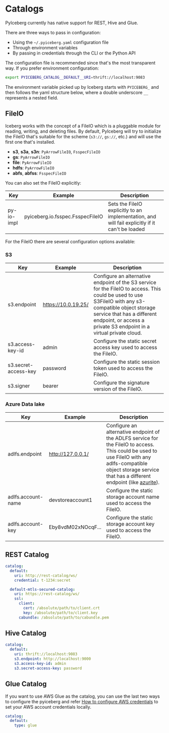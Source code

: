 <!--
  - Licensed to the Apache Software Foundation (ASF) under one
  - or more contributor license agreements.  See the NOTICE file
  - distributed with this work for additional information
  - regarding copyright ownership.  The ASF licenses this file
  - to you under the Apache License, Version 2.0 (the
  - "License"); you may not use this file except in compliance
  - with the License.  You may obtain a copy of the License at
  -
  -   http://www.apache.org/licenses/LICENSE-2.0
  -
  - Unless required by applicable law or agreed to in writing,
  - software distributed under the License is distributed on an
  - "AS IS" BASIS, WITHOUT WARRANTIES OR CONDITIONS OF ANY
  - KIND, either express or implied.  See the License for the
  - specific language governing permissions and limitations
  - under the License.
  -->

# Catalogs

PyIceberg currently has native support for REST, Hive and Glue.

There are three ways to pass in configuration:

- Using the `~/.pyiceberg.yaml` configuration file
- Through environment variables
- By passing in credentials through the CLI or the Python API

The configuration file is recommended since that's the most transparent way. If you prefer environment configuration:

```sh
export PYICEBERG_CATALOG__DEFAULT__URI=thrift://localhost:9083
```

The environment variable picked up by Iceberg starts with `PYICEBERG_` and then follows the yaml structure below, where a double underscore `__` represents a nested field.

## FileIO

Iceberg works with the concept of a FileIO which is a pluggable module for reading, writing, and deleting files. By default, PyIceberg will try to initialize the FileIO that's suitable for the scheme (`s3://`, `gs://`, etc.) and will use the first one that's installed.

- **s3**, **s3a**, **s3n**: `PyArrowFileIO`, `FsspecFileIO`
- **gs**: `PyArrowFileIO`
- **file**: `PyArrowFileIO`
- **hdfs**: `PyArrowFileIO`
- **abfs**, **abfss**: `FsspecFileIO`

You can also set the FileIO explicitly:

| Key                  | Example                          | Description                                                                                     |
|----------------------|----------------------------------|-------------------------------------------------------------------------------------------------|
| py-io-impl           | pyiceberg.io.fsspec.FsspecFileIO | Sets the FileIO explicitly to an implementation, and will fail explicitly if it can't be loaded |

For the FileIO there are several configuration options available:

### S3

| Key                      | Example             | Description                                                                                                                                                                                                                                               |
|--------------------------|---------------------|-----------------------------------------------------------------------------------------------------------------------------------------------------------------------------------------------------------------------------------------------------------|
| s3.endpoint              | https://10.0.19.25/ | Configure an alternative endpoint of the S3 service for the FileIO to access. This could be used to use S3FileIO with any s3-compatible object storage service that has a different endpoint, or access a private S3 endpoint in a virtual private cloud. |
| s3.access-key-id         | admin               | Configure the static secret access key used to access the FileIO.                                                                                                                                                                                         |
| s3.secret-access-key     | password            | Configure the static session token used to access the FileIO.                                                                                                                                                                                             |
| s3.signer                | bearer              | Configure the signature version of the FileIO.                                                                                                                                                                                                            |

### Azure Data lake

| Key                      | Example             | Description                                                                                                                                                                                                                                               |
|--------------------------|---------------------|-----------------------------------------------------------------------------------------------------------------------------------------------------------------------------------------------------------------------------------------------------------|
| adlfs.endpoint           | http://127.0.0.1/   | Configure an alternative endpoint of the ADLFS service for the FileIO to access. This could be used to use FileIO with any adlfs-compatible object storage service that has a different endpoint (like [azurite](https://github.com/azure/azurite)).      |
| adlfs.account-name       | devstoreaccount1    | Configure the static storage account name used to access the FileIO.                                                                                                                                                                                      |
| adlfs.account-key        | Eby8vdM02xNOcqF...  | Configure the static storage account key used to access the FileIO.                                                                                                                                                                                       |

## REST Catalog

```yaml
catalog:
  default:
    uri: http://rest-catalog/ws/
    credential: t-1234:secret

  default-mtls-secured-catalog:
    uri: https://rest-catalog/ws/
    ssl:
      client:
        cert: /absolute/path/to/client.crt
        key: /absolute/path/to/client.key
      cabundle: /absolute/path/to/cabundle.pem
```

## Hive Catalog

```yaml
catalog:
  default:
    uri: thrift://localhost:9083
    s3.endpoint: http://localhost:9000
    s3.access-key-id: admin
    s3.secret-access-key: password
```

## Glue Catalog

If you want to use AWS Glue as the catalog, you can use the last two ways to configure the pyiceberg and refer
[How to configure AWS credentials](https://docs.aws.amazon.com/cli/latest/userguide/cli-chap-configure.html) to set your AWS account credentials locally.

```yaml
catalog:
  default:
    type: glue
```
